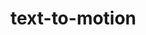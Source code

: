 # text-to-motion
<!-- A respository of souce code for paper "Generating Diverse and Natural 3D Human Motions from Text (CVPR2022)" -->
